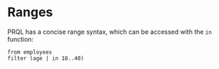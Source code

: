 # Ranges

PRQL has a concise range syntax, which can be accessed with the `in` function:

```prql
from employees
filter (age | in 18..40)
```
